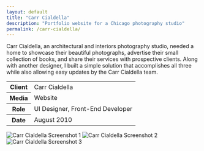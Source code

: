 ```yaml
---
layout: default
title: "Carr Cialdella"
description: "Portfolio website for a Chicago photography studio"
permalink: /carr-cialdella/
---
```


<section class="grid grid-item-12/12">
	<div class="grid-item-12/12 grid-item-7/12@md">
		<p>Carr Cialdella, an architectural and interiors photography studio, needed a home to showcase their beautiful photographs, advertise their small collection of books, and share their services with prospective clients. Along with another designer, I built a simple solution that accomplishes all three while also allowing easy updates by the Carr Cialdella team.</p>
	</div>
	<aside class="project-meta grid-item-12/12 grid-item-5/12@md">
		<table>
			<tbody>
				<tr>
					<th>Client</th>
					<td>Carr Cialdella</td>
				</tr>
				<tr>
					<th>Media</th>
					<td>Website</td>
				</tr>
				<tr>
					<th>Role</th>
					<td>UI Designer, Front-End Developer</td>
				</tr>
				<tr>
					<th>Date</th>
					<td>August 2010</td>
				</tr>
			</tbody>
		</table>
	</aside>
</section>
<section class="grid grid-item-12/12">
		<img class="grid-item-12/12" src="{{ site.cdn }}/carrcialdella-1.png" alt="Carr Cialdella Screenshot 1">
		<img class="grid-item-12/12 grid-item-6/12@md" src="{{ site.cdn }}/carrcialdella-2.png" alt="Carr Cialdella Screenshot 2">
		<img class="grid-item-12/12 grid-item-6/12@md" src="{{ site.cdn }}/carrcialdella-3.png" alt="Carr Cialdella Screenshot 3">
	</div>
</section>
